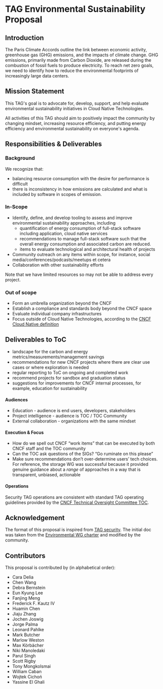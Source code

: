 # TAG Environmental Sustainability Proposal

## Introduction

The Paris Climate Accords outline the link between economic activity, greenhouse gas (GHG) emissions, and the impacts of climate change. GHG  emissions, primarily made from Carbon Dioxide, are released during the combustion of fossil fuels to produce electricity. To reach net zero goals, we need to identify how to reduce the environmental footprints of increasingly large data centers.

## Mission Statement
This TAG's goal is to advocate for, develop, support, and help evaluate environmental sustainability initiatives in Cloud Native Technologies.

All activities of this TAG should aim to positively impact the community by changing mindset, increasing resource efficiency, and putting energy efficiency and environmental sustainability on everyone's agenda.


## Responsibilities & Deliverables

### Background
We recognize that: 
- balancing resource consumption with the desire for performance is difficult
- there is inconsistency in how emissions are calculated and what is included by software in scopes of emission. 

### In-Scope

- Identify, define, and develop tooling to assess and improve environmental sustainability approaches, including
    - quantification of energy consumption of full-stack software including application, cloud native services
    - recommendations to manage full-stack software such that the overall energy consumption and associated carbon are reduced.
    - items to evaluate technological and architectural health of projects
- Community outreach on any items within scope, for instance, social media/conferences/podcasts/meetups et cetera
- Collaboration with other sustainability efforts

Note that we have limited resources so may not be able to address every project.

### Out of scope
- Form an umbrella organization beyond the CNCF
- Establish a compliance and standards body beyond the CNCF space
- Evaluate individual company infrastructures
- Focus outside of Cloud Native Technologies, according to the [CNCF Cloud Native definition](https://github.com/cncf/toc/blob/main/DEFINITION.md)

## Deliverables to ToC
- landscape for the carbon and energy metrics/measurements/management savings
- recommendations for new CNCF projects where there are clear use cases or where exploration is needed
- regular reporting to ToC on ongoing and completed work
- recommend projects for sandbox and graduation status
- suggestions for improvements for CNCF internal processes, for example, education for sustainability

#### Audiences

- Education - audience is end users, developers, stakeholders
- Project intelligence - audience is TOC / TOC Community
- External collaboration - organizations with the same mindset

#### Execution & Focus

- How do we spell out CNCF “work items” that can be executed by both CNCF staff and the TOC community
- Can the TOC ask questions of the SIGs?  “Go ruminate on this please”
- Make sure recommendations don’t over-determine users’ tech choices. For reference, the storage WG was successful because it provided genuine guidance about a *range* of approaches in a way that is transparent, unbiased, actionable

#### Operations

Security TAG operations are consistent with standard TAG operating guidelines provided by the [CNCF Technical Oversight Committee TOC](https://github.com/cncf/toc).

## Acknowledgement
The format of this proposal is inspired from [TAG security](https://github.com/cncf/tag-security/blob/main/governance/charter.md#operations).
The initial doc was taken from the [Environmental WG charter](https://docs.google.com/document/d/1JaF7lSUmLQ2zmScmca6UF7PgbjMzSxjhhjx2LThThaY/edit#heading=h.x77xxicolnig) and modified by the community.

## Contributors
This proposal is contributed by (in alphabetical order):
- Cara Delia
- Chen Wang
- Debra Bernstein
- Eun Kyung Lee
- Fanjing Meng
- Frederick F. Kautz IV
- Huamin Chen
- Jiaju Zhang
- Jochen Joswig
- Jorge Palma
- Leonard Pahlke
- Mark Butcher
- Marlow Weston
- Max Körbächer
- Niki Manoledaki
- Parul Singh
- Scott Rigby
- Tony Mongkolsmai
- William Caban
- Wojtek Cichoń
- Yassine El Ghali